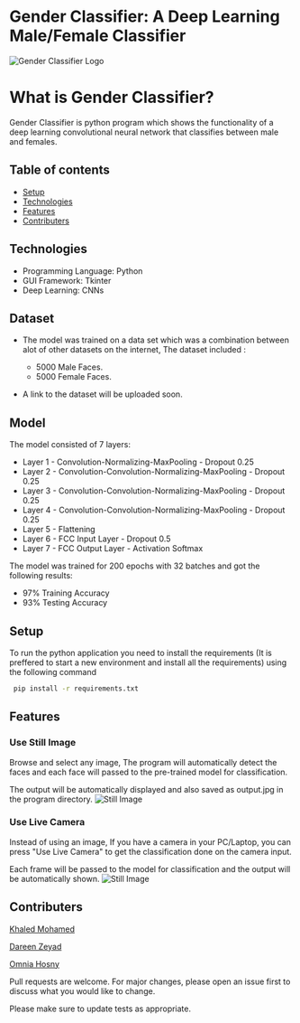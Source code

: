 # Gender Classifier: A Deep Learning Male/Female Classifier

![Gender Classifier Logo](https://user-images.githubusercontent.com/25768661/128627699-8a60f06d-8719-4a64-a2c1-9222cdc36a13.png)

# What is Gender Classifier? 
Gender Classifier is python program which shows the functionality of a deep learning convolutional neural network that classifies between male and females.

## Table of contents
* [Setup](##Setup)
* [Technologies](##Technologies)
* [Features](##Features)
* [Contributers](##Contributers)

## Technologies
* Programming Language: Python 
* GUI Framework: Tkinter
* Deep Learning: CNNs

## Dataset
* The model was trained on a data set which was a combination between alot of other datasets on the internet, The dataset included :
  * 5000 Male Faces.
  * 5000 Female Faces.

* A link to the dataset will be uploaded soon.
## Model
The model consisted of 7 layers:
* Layer 1 - Convolution-Normalizing-MaxPooling - Dropout 0.25
* Layer 2 - Convolution-Convolution-Normalizing-MaxPooling - Dropout 0.25
* Layer 3 - Convolution-Convolution-Normalizing-MaxPooling - Dropout 0.25
* Layer 4 - Convolution-Convolution-Normalizing-MaxPooling - Dropout 0.25
* Layer 5 - Flattening
* Layer 6 - FCC Input Layer - Dropout 0.5
* Layer 7 - FCC Output Layer - Activation Softmax

The model was trained for 200 epochs with 32 batches and got the following results:
* 97% Training Accuracy
* 93% Testing Accuracy

## Setup

To run the python application you need to install the requirements (It is preffered to start a new environment and install all the requirements) using the following command

```bash
 pip install -r requirements.txt
```



## Features
### Use Still Image
Browse and select any image, The program will automatically detect the faces and each face will passed to the pre-trained model for classification.

The output will be automatically displayed and also saved as output.jpg in the program directory.
![Still Image](https://user-images.githubusercontent.com/25768661/128628260-2ff43600-1fba-4f48-8717-1cc643d43f1b.gif)
### Use Live Camera
Instead of using an image, If you have a camera in your PC/Laptop, you can press "Use Live Camera" to get the classification done on the camera input.

Each frame will be passed to the model for classification and the output will be automatically shown.
![Still Image](https://user-images.githubusercontent.com/25768661/128628260-2ff43600-1fba-4f48-8717-1cc643d43f1b.gif)

## Contributers
[Khaled Mohamed](https://github.com/Khaledmohamedrefaat)

[Dareen Zeyad](https://github.com/DareenZeyad)

[Omnia Hosny](https://github.com/OmniaHQ)

Pull requests are welcome. For major changes, please open an issue first to discuss what you would like to change.

Please make sure to update tests as appropriate.

